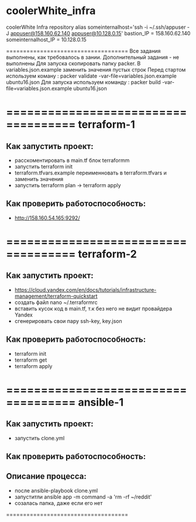 # coolerWhite_infra
coolerWhite Infra repository
alias someinternalhost='ssh -i ~/.ssh/appuser -J appuser@158.160.62.140 appuser@10.128.0.15'
bastion_IP = 158.160.62.140
someinternalhost_IP = 10.128.0.15

====================================
Все задания выполнены, как требовалось в зании. Дополнительный задания - не выполнены
Для запуска скопировать папку packer. В variables.json.example заменить значения пустых строк
Перед стартом используем коману : packer validate -var-file=variables.json.example ubuntu16.json
Для запуска используем команду : packer build -var-file=variables.json.example ubuntu16.json

====================================
terraform-1
====================================
## Как запустить проект:
 - расскоментировать в main.tf блок terraformm
 - запустить terraform init
 - terraform.tfvars.example переименновать в terraform.tfvars и заменить значения
 - запустить terraform plan -> terraform apply

## Как проверить работоспособность:
 - http://158.160.54.165:9292/

====================================
terraform-2
====================================
## Как запустить проект:
 - https://cloud.yandex.com/en/docs/tutorials/infrastructure-management/terraform-quickstart
 - создать файл nano ~/.terraformrc
 - вставить кусок код в main.tf, т.к без него не видит провайдера Yandex
 - сгенерировать свои пару ssh-key, key.json

## Как проверить работоспособность:
 - terraform init
 - terraform get
 - terraform apply

====================================
ansible-1
====================================
## Как запустить проект:
 - запустить clone.yml

## Как проверить работоспособность:

## Описание  процесса:
 - после ansible-playbook clone.yml
 - запуститли ansible app -m command -a 'rm -rf ~/reddit'
 - созалась папка, даже если его нет

====================================

